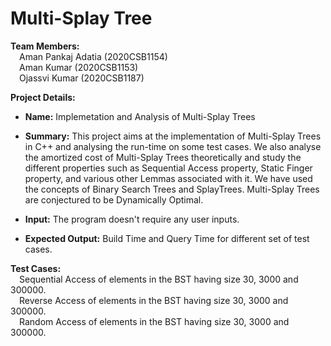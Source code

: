 # Multi-Splay Tree

**Team Members:**\
&emsp;Aman Pankaj Adatia (2020CSB1154) \
&emsp;Aman Kumar (2020CSB1153) \
&emsp;Ojassvi Kumar (2020CSB1187) 

**Project Details:** 
* **Name:** Implemetation and Analysis of Multi-Splay Trees 

* **Summary:** This project aims at the implementation of Multi-Splay Trees in C++ and analysing the run-time on some test cases. We also analyse the amortized cost of Multi-Splay Trees theoretically and study the different properties such as Sequential Access property, Static Finger property, and various other Lemmas associated with it. We have used the concepts of Binary Search Trees and SplayTrees. Multi-Splay Trees are conjectured to be Dynamically Optimal.

* **Input:** The program doesn't require any user inputs.
* **Expected Output:** Build Time and Query Time for different set of test cases. 

**Test Cases:** \
&emsp;Sequential Access of elements in the BST having size 30, 3000 and 300000. \
&emsp;Reverse Access of elements in the BST having size 30, 3000 and 300000. \
&emsp;Random Access of elements in the BST having size 30, 3000 and 300000. 
